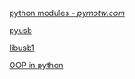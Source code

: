 [python modules - _pymotw.com_](https://pymotw.com/2/)

[pyusb](https://github.com/walac/pyusb)

[libusb1](https://github.com/vpelletier/python-libusb1)

[OOP in python](http://www.python-course.eu/object_oriented_programming.php)
